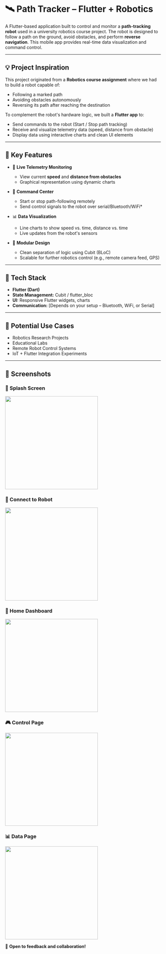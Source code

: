 # 🛰️ Path Tracker – Flutter + Robotics

A Flutter-based application built to control and monitor a **path-tracking robot** used in a university robotics course project. The robot is designed to follow a path on the ground, avoid obstacles, and perform **reverse navigation**. This mobile app provides real-time data visualization and command control.

---

## 💡 Project Inspiration

This project originated from a **Robotics course assignment** where we had to build a robot capable of:
- Following a marked path
- Avoiding obstacles autonomously
- Reversing its path after reaching the destination

To complement the robot's hardware logic, we built a **Flutter app** to:
- Send commands to the robot (Start / Stop path tracking)
- Receive and visualize telemetry data (speed, distance from obstacle)
- Display data using interactive charts and clean UI elements

---

## 🎯 Key Features

- 📡 **Live Telemetry Monitoring**
  - View current **speed** and **distance from obstacles**
  - Graphical representation using dynamic charts

- 📲 **Command Center**
  - Start or stop path-following remotely
  - Send control signals to the robot over serial/Bluetooth/WiFi*

- 📊 **Data Visualization**
  - Line charts to show speed vs. time, distance vs. time
  - Live updates from the robot's sensors

- 🧩 **Modular Design**
  - Clean separation of logic using Cubit (BLoC)
  - Scalable for further robotics control (e.g., remote camera feed, GPS)

---

## 🧰 Tech Stack

- **Flutter (Dart)**
- **State Management:** Cubit / flutter_bloc
- **UI:** Responsive Flutter widgets, charts
- **Communication:** [Depends on your setup – Bluetooth, WiFi, or Serial]

---

## 🚀 Potential Use Cases

- Robotics Research Projects
- Educational Labs
- Remote Robot Control Systems
- IoT + Flutter Integration Experiments

---

## 📸 Screenshots

### 🚀 Splash Screen
<img src="assets/screenshots/splash.jpg" width="300"/>

### 🔌 Connect to Robot
<img src="assets/screenshots/connect to robot.jpg" width="300"/>

### 🧭 Home Dashboard
<img src="assets/screenshots/dashboard.png" width="300"/>

### 🎮 Control Page
<img src="assets/screenshots/control.png" width="300"/>

### 📊 Data Page
<img src="assets/screenshots/data.png" width="300"/>

💬 **Open to feedback and collaboration!**

